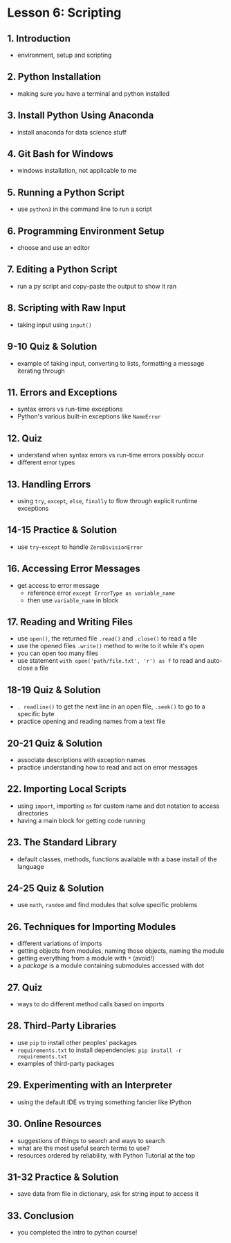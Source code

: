 # Lesson 6: Scripting

## 1. Introduction
- environment, setup and scripting

## 2. Python Installation
- making sure you have a terminal and python installed

## 3. Install Python Using Anaconda
- install anaconda for data science stuff

## 4. Git Bash for Windows
- windows installation, not applicable to me

## 5. Running a Python Script
- use `python3` in the command line to run a script

## 6. Programming Environment Setup
- choose and use an editor

## 7. Editing a Python Script
- run a py script and copy-paste the output to show it ran

## 8. Scripting with Raw Input
- taking input using `input()`

## 9-10 Quiz & Solution
- example of taking input, converting to lists, formatting a message iterating through

## 11. Errors and Exceptions
- syntax errors vs run-time exceptions
- Python's various built-in exceptions like `NameError`

## 12. Quiz
- understand when syntax errors vs run-time errors possibly occur
- different error types

## 13. Handling Errors
- using `try`, `except`, `else`, `finally` to flow through explicit runtime exceptions

## 14-15 Practice & Solution
- use `try`-`except` to handle `ZeroDivisionError`

## 16. Accessing Error Messages
- get access to error message
    - reference error `except ErrorType as variable_name`
    - then use `variable_name` in block

## 17. Reading and Writing Files
- use `open()`, the returned file `.read()` and `.close()` to read a file
- use the opened files `.write()` method to write to it while it's open
- you can open too many files
- use statement `with open('path/file.txt', 'r') as f` to read and auto-close a file

## 18-19 Quiz & Solution
- `. readline()` to get the next line in an open file, `.seek()` to go to a specific byte
- practice opening and reading names from a text file

## 20-21 Quiz & Solution
- associate descriptions with exception names
- practice understanding how to read and act on error messages

## 22. Importing Local Scripts
- using `import`, importing `as` for custom name and dot notation to access directories
- having a main block for getting code running

## 23. The Standard Library
- default classes, methods, functions available with a base install of the language

## 24-25 Quiz & Solution
- use `math`, `random` and find modules that solve specific problems

## 26. Techniques for Importing Modules
- different variations of imports
- getting objects from modules, naming those objects, naming the module
- getting everything from a module with `*` (avoid!)
- a _package_ is a module containing submodules accessed with dot

## 27. Quiz
- ways to do different method calls based on imports

## 28. Third-Party Libraries
- use `pip` to install other peoples' packages
- `requirements.txt` to install dependencies: `pip install -r requirements.txt`
- examples of third-party packages

## 29. Experimenting with an Interpreter
- using the default IDE vs trying something fancier like IPython

## 30. Online Resources
- suggestions of things to search and ways to search
- what are the most useful search terms to use?
- resources ordered by reliability, with Python Tutorial at the top

## 31-32 Practice & Solution
- save data from file in dictionary, ask for string input to access it

## 33. Conclusion
- you completed the intro to python course!
